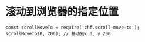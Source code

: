 # 滚动到浏览器的指定位置
```
const scrollMoveTo = require('zhf.scroll-move-to');
scrollMoveTo(0, 200); // 移动到x 0, y 200
```
